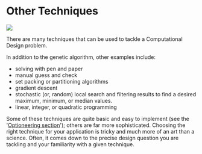 # Other Techniques

![](../.gitbook/assets/othertechniques.png)

There are many techniques that can be used to tackle a Computational Design problem.

In addition to the genetic algorithm, other examples include:

* solving with pen and paper 
* manual guess and check 
* set packing or partitioning algorithms 
* gradient descent  
* stochastic \(or, random\) local search and filtering results to find a desired maximum, minimum, or median values.
* linear, integer, or quadratic programming  

Some of these techniques are quite basic and easy to implement \(see the '[Optioneering section](02-02_optioneering.md)'\); others are far more sophisticated. Choosing the right technique for your application is tricky and much more of an art than a science. Often, it comes down to the precise design question you are tackling and your familiarity with a given technique.

